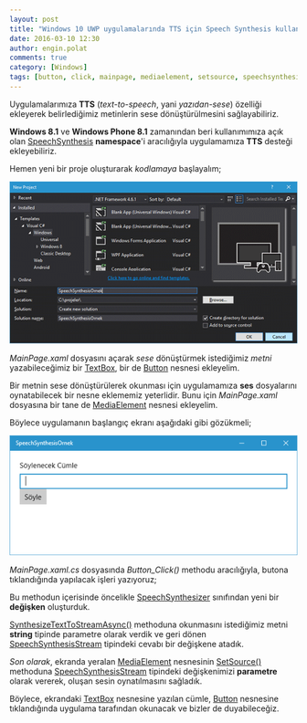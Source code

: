 ```yaml
---
layout: post
title: "Windows 10 UWP uygulamalarında TTS için Speech Synthesis kullanımı"
date: 2016-03-10 12:30
author: engin.polat
comments: true
category: [Windows]
tags: [button, click, mainpage, mediaelement, setsource, speechsynthesisstream, speechsynthesizer, synthesizetexttostreamasync, text to speech, textbox, tts, universal app, uwp, windows10, xaml, xaml.cs]
---
```

Uygulamalarımıza **TTS** (*text-to-speech*, yani *yazıdan-sese*) özelliği ekleyerek belirlediğimiz metinlerin sese dönüştürülmesini sağlayabiliriz.

**Windows 8.1** ve **Windows Phone 8.1** zamanından beri kullanımımıza açık olan <a href="https://msdn.microsoft.com/library/windows/apps/windows.media.speechsynthesis" target="_blank" rel="noopener">SpeechSynthesis</a> **namespace**'i aracılığıyla uygulamamıza **TTS** desteği ekleyebiliriz.

Hemen yeni bir proje oluşturarak *kodlamaya* başlayalım;

![](/assets/uploads/2016/03/tts-1.png)

*MainPage.xaml* dosyasını açarak *sese* dönüştürmek istediğimiz *metni* yazabileceğimiz bir <a href="https://msdn.microsoft.com/library/windows/apps/windows.ui.xaml.controls.textbox" target="_blank" rel="noopener">TextBox</a>, bir de <a href="https://msdn.microsoft.com/library/windows/apps/windows.ui.xaml.controls.button" target="_blank" rel="noopener">Button</a> nesnesi ekleyelim.

Bir metnin sese dönüştürülerek okunması için uygulamamıza **ses** dosyalarını oynatabilecek bir nesne eklememiz yeterlidir. Bunu için *MainPage.xaml* dosyasına bir tane de <a href="http://msdn.microsoft.com/library/windows/apps/windows.ui.xaml.controls.mediaelement" target="_blank" rel="noopener">MediaElement</a> nesnesi ekleyelim.

<script src="https://gist.github.com/polatengin/fd8bf8ed1aeab2b584239c2f90cc5fb5.js?file=MainPage.xaml"></script>

Böylece uygulamanın başlangıç ekranı aşağıdaki gibi gözükmeli;

![](/assets/uploads/2016/03/tts-2.png)

*MainPage.xaml.cs* dosyasında *Button_Click()* methodu aracılığıyla, butona tıklandığında yapılacak işleri yazıyoruz;

<script src="https://gist.github.com/polatengin/fd8bf8ed1aeab2b584239c2f90cc5fb5.js?file=MainPage.xaml.cs"></script>

Bu methodun içerisinde öncelikle <a href="https://msdn.microsoft.com/library/windows/apps/windows.media.speechsynthesis.speechsynthesizer" target="_blank" rel="noopener">SpeechSynthesizer</a> sınıfından yeni bir **değişken** oluşturduk.

<a href="https://msdn.microsoft.com/library/windows/apps/windows.media.speechsynthesis.speechsynthesizer.synthesizetexttostreamasync" target="_blank" rel="noopener">SynthesizeTextToStreamAsync()</a> methoduna okunmasını istediğimiz metni **string** tipinde parametre olarak verdik ve geri dönen <a href="https://msdn.microsoft.com/library/windows/apps/windows.media.speechsynthesis.speechsynthesisstream" target="_blank" rel="noopener">SpeechSynthesisStream</a> tipindeki cevabı bir değişkene atadık.

*Son olarak*, ekranda yeralan <a href="http://msdn.microsoft.com/library/windows/apps/windows.ui.xaml.controls.mediaelement" target="_blank" rel="noopener">MediaElement</a> nesnesinin <a href="https://msdn.microsoft.com/library/windows/apps/br244338" target="_blank" rel="noopener">SetSource()</a> methoduna <a href="https://msdn.microsoft.com/library/windows/apps/windows.media.speechsynthesis.speechsynthesisstream" target="_blank" rel="noopener">SpeechSynthesisStream</a> tipindeki değişkenimizi **parametre** olarak vererek, oluşan sesin oynatılmasını sağladık.

Böylece, ekrandaki <a href="https://msdn.microsoft.com/library/windows/apps/windows.ui.xaml.controls.textbox" target="_blank" rel="noopener">TextBox</a> nesnesine yazılan cümle, <a href="https://msdn.microsoft.com/library/windows/apps/windows.ui.xaml.controls.button" target="_blank" rel="noopener">Button</a> nesnesine tıklandığında uygulama tarafından okunacak ve bizler de duyabileceğiz.